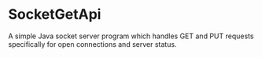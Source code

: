 # SocketGetApi

A simple Java socket server program which handles GET and PUT requests specifically for open connections and server status.
